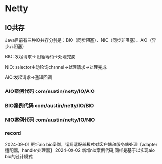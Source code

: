 # Netty

## IO共存

Java目前有三种IO共存分别是：BIO（同步阻塞）、NIO（同步非阻塞）、AIO（异步非阻塞）

BIO: 发起请求→ 阻塞等待→处理完成

NIO: selector主动轮询channel→处理请求→处理完成

AIO:发起请求→通知回调

### AIO案例代码 com/austin/netty/IO/AIO

### BIO案例代码 com/austin/netty/IO/BIO

### NIO案例代码 com/austin/netty/IO/NIO

### record
2024-09-01 更新aio bio案例，运用适配器模式对客户端和服务端处理【adapter适配器，handler处理器】
2024-09-02 新增nio案例代码,同样是基于以实现aio bio的设计模式
